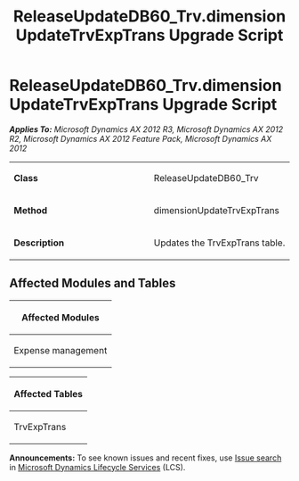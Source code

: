 ﻿---
title: ReleaseUpdateDB60_Trv.dimensionUpdateTrvExpTrans Upgrade Script
TOCTitle: ReleaseUpdateDB60_Trv.dimensionUpdateTrvExpTrans Upgrade Script
ms:assetid: 3d23a19d-f2de-7c61-ddcd-de70103b9cda
ms:mtpsurl: https://msdn.microsoft.com/en-us/library/JJ718727(v=AX.60)
ms:contentKeyID: 49707772
ms.date: 05/18/2015
mtps_version: v=AX.60
---

# ReleaseUpdateDB60\_Trv.dimensionUpdateTrvExpTrans Upgrade Script 


_**Applies To:** Microsoft Dynamics AX 2012 R3, Microsoft Dynamics AX 2012 R2, Microsoft Dynamics AX 2012 Feature Pack, Microsoft Dynamics AX 2012_

<table>
<colgroup>
<col style="width: 50%" />
<col style="width: 50%" />
</colgroup>
<tbody>
<tr class="odd">
<td><p><strong>Class</strong></p></td>
<td><p>ReleaseUpdateDB60_Trv</p></td>
</tr>
<tr class="even">
<td><p><strong>Method</strong></p></td>
<td><p>dimensionUpdateTrvExpTrans</p></td>
</tr>
<tr class="odd">
<td><p><strong>Description</strong></p></td>
<td><p>Updates the TrvExpTrans table.</p></td>
</tr>
</tbody>
</table>


## Affected Modules and Tables

<table>
<colgroup>
<col style="width: 100%" />
</colgroup>
<thead>
<tr class="header">
<th><p>Affected Modules</p></th>
</tr>
</thead>
<tbody>
<tr class="odd">
<td><p>Expense management</p></td>
</tr>
</tbody>
</table>


<table>
<colgroup>
<col style="width: 100%" />
</colgroup>
<thead>
<tr class="header">
<th><p>Affected Tables</p></th>
</tr>
</thead>
<tbody>
<tr class="odd">
<td><p>TrvExpTrans</p></td>
</tr>
</tbody>
</table>

  
**Announcements:** To see known issues and recent fixes, use [Issue search](http://go.microsoft.com/fwlink/?linkid=389258) in [Microsoft Dynamics Lifecycle Services](http://go.microsoft.com/fwlink/?linkid=306505) (LCS).


